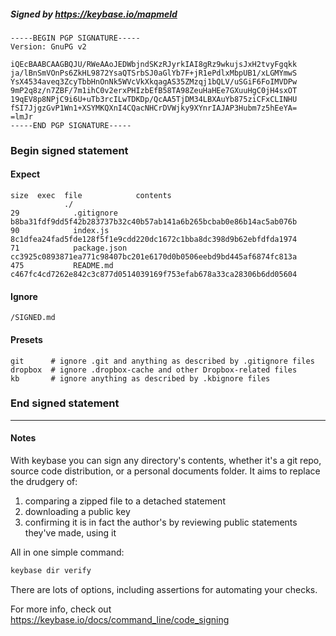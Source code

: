 ##### Signed by https://keybase.io/mapmeld
```
-----BEGIN PGP SIGNATURE-----
Version: GnuPG v2

iQEcBAABCAAGBQJU/RWeAAoJEDWbjndSKzRJyrkIAI8gRz9wkujsJxH2tvyFgqkk
ja/lBnSmVOnPs6ZkHL9872YsaQTSrbSJ0aGlYb7F+jR1ePdlxMbpUB1/xLGMYmwS
YsX4534aveq3ZcyTbbHnOnNk5WVcVkXkqagAS35ZMzqj1bQLV/uSGiF6FoIMVDPw
9mP2q8z/n7ZBF/7m1ihC0v2erxPHIzbEfB58TA98ZeuHaHEe7GXuuHgC0jH4sxOT
19qEV8p8NPjC9i6U+uTb3rcILwTDKDp/QcAA5TjDM34LBXAuYb875ziCFxCLINHU
fSI7JjgzGvP1Wn1+XSYMKQXnI4CQacNHCrDVWjky9XYnrIAJAP3Hubm7z5hEeYA=
=lmJr
-----END PGP SIGNATURE-----

```

<!-- END SIGNATURES -->

### Begin signed statement 

#### Expect

```
size  exec  file            contents                                                        
            ./                                                                              
29            .gitignore    b8ba31fdf9dd5f42b283737b32c40b57ab141a6b265bcbab0e86b14ac5ab076b
90            index.js      8c1dfea24fad5fde128f5f1e9cdd220dc1672c1bba8dc398d9b62ebfdfda1974
71            package.json  cc3925c0893871ea771c98407bc201e6170d0b0506eebd9bd445af6874fc813a
475           README.md     c467fc4cd7262e842c3c877d0514039169f753efab678a33ca28306b6dd05604
```

#### Ignore

```
/SIGNED.md
```

#### Presets

```
git      # ignore .git and anything as described by .gitignore files
dropbox  # ignore .dropbox-cache and other Dropbox-related files    
kb       # ignore anything as described by .kbignore files          
```

<!-- summarize version = 0.0.9 -->

### End signed statement

<hr>

#### Notes

With keybase you can sign any directory's contents, whether it's a git repo,
source code distribution, or a personal documents folder. It aims to replace the drudgery of:

  1. comparing a zipped file to a detached statement
  2. downloading a public key
  3. confirming it is in fact the author's by reviewing public statements they've made, using it

All in one simple command:

```bash
keybase dir verify
```

There are lots of options, including assertions for automating your checks.

For more info, check out https://keybase.io/docs/command_line/code_signing